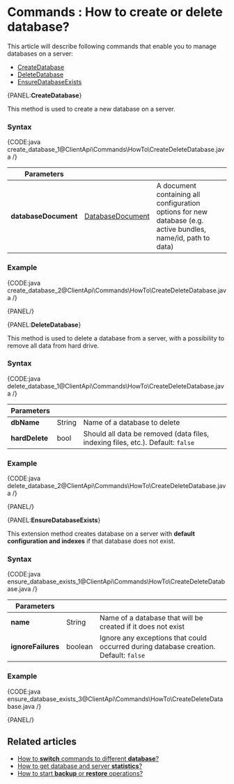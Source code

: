 # Commands : How to create or delete database?

This article will describe following commands that enable you to manage databases on a server:   
- [CreateDatabase]()   
- [DeleteDatabase]()   
- [EnsureDatabaseExists]()   

{PANEL:**CreateDatabase**}

This method is used to create a new database on a server.

### Syntax

{CODE:java create_database_1@ClientApi\Commands\HowTo\CreateDeleteDatabase.java /}

| Parameters | | |
| ------------- | ------------- | ----- |
| **databaseDocument** | [DatabaseDocument]() | A document containing all configuration options for new database (e.g. active bundles, name/id, path to data) |

### Example

{CODE:java create_database_2@ClientApi\Commands\HowTo\CreateDeleteDatabase.java /}

{PANEL/}

{PANEL:**DeleteDatabase**}

This method is used to delete a database from a server, with a possibility to remove all data from hard drive.

### Syntax

{CODE:java delete_database_1@ClientApi\Commands\HowTo\CreateDeleteDatabase.java /}

| Parameters | | |
| ------------- | ------------- | ----- |
| **dbName** | String | Name of a database to delete |
| **hardDelete** | bool | Should all data be removed (data files, indexing files, etc.). Default: `false` |

### Example

{CODE:java delete_database_2@ClientApi\Commands\HowTo\CreateDeleteDatabase.java /}

{PANEL/}

{PANEL:**EnsureDatabaseExists**}

This extension method creates database on a server with **default configuration and indexes** if that database does not exist.

### Syntax

{CODE:java ensure_database_exists_1@ClientApi\Commands\HowTo\CreateDeleteDatabase.java /}

| Parameters | | |
| ------------- | ------------- | ----- |
| **name** | String | Name of a database that will be created if it does not exist |
| **ignoreFailures** | boolean | Ignore any exceptions that could occurred during database creation. Default: `false` |

### Example

{CODE:java ensure_database_exists_3@ClientApi\Commands\HowTo\CreateDeleteDatabase.java /}

{PANEL/}

## Related articles

- [How to **switch** commands to different **database**?](../../../client-api/commands/how-to/switch-commands-to-a-different-database)   
- [How to get database and server **statistics**?](../../../client-api/commands/how-to/get-database-and-server-statistics)   
- [How to start **backup** or **restore** operations?](../../../client-api/commands/how-to/start-backup-restore-operations)   
